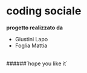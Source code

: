 # coding sociale
**progetto realizzato da**
* Giustini Lapo
* Foglia Mattia
<br>
######`hope you like it` 